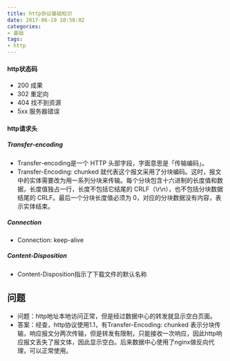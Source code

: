 ```yaml
---
title: http协议基础知识
date: 2017-06-19 10:58:02
categories: 
- 基础
tags:
- http
---
```


#### http状态码

- 200 成果
- 302 重定向
- 404 找不到资源
- 5xx 服务器错误


#### http请求头

##### Transfer-encoding

- Transfer-encoding是一个 HTTP 头部字段，字面意思是「传输编码」。
- Transfer-Encoding: chunked 就代表这个报文采用了分块编码。这时，报文中的实体需要改为用一系列分块来传输。每个分块包含十六进制的长度值和数据，长度值独占一行，长度不包括它结尾的 CRLF（\r\n），也不包括分块数据结尾的 CRLF。最后一个分块长度值必须为 0，对应的分块数据没有内容，表示实体结束。

##### Connection

- Connection: keep-alive

##### Content-Disposition

- Content-Disposition指示了下载文件的默认名称

## 问题

- 问题：http地址本地访问正常，但是经过数据中心的转发就显示空白页面。
- 答案：经查，http协议使用1.1，有Transfer-Encoding: chunked 表示分块传输，响应报文分两次传输，但是转发有限制，只能接收一次响应，因此http响应报文丢失了报文体，因此显示空白。后来数据中心使用了nginx做反向代理，可以正常使用。

